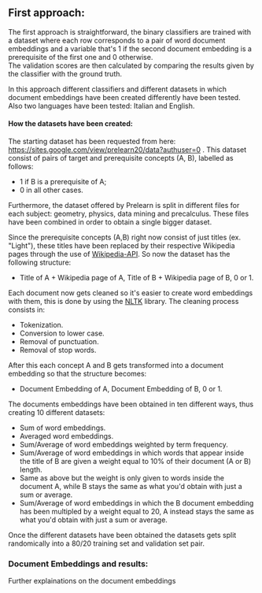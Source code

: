 ## First approach: 
The first approach is straightforward, the binary classifiers are trained with a dataset where each row corresponds to a pair of word document embeddings and a variable that's 1 if the second document embedding is a prerequisite of the first one and 0 otherwise.  
The validation scores are then calculated by comparing the results given by the classifier with the ground truth.  

In this approach different classifiers and different datasets in which document embeddings have been created differently have been tested. Also two languages have been tested: Italian and English.

#### How the datasets have been created: 
The starting dataset has been requested from here: https://sites.google.com/view/prelearn20/data?authuser=0 . 
This dataset consist of pairs of target and prerequisite concepts (A, B), labelled as follows:  
* 1 if B is a prerequisite of A;  
* 0 in all other cases.

Furthermore, the dataset offered by Prelearn is split in different files for each subject: geometry, physics, data mining and precalculus. 
These files have been combined in order to obtain a single bigger dataset. 

Since the prerequisite concepts (A,B) right now consist of just titles (ex. "Light"), these titles have been replaced by their respective Wikipedia pages through the use of [Wikipedia-API](https://pypi.org/project/Wikipedia-API/). So now the dataset has the following structure:  
* Title of A + Wikipedia page of A, Title of B + Wikipedia page of B, 0 or 1. 

Each document now gets cleaned so it's easier to create word embeddings with them, this is done by using the [NLTK](https://www.nltk.org/) library. 
The cleaning process consists in: 
* Tokenization.
* Conversion to lower case. 
* Removal of punctuation. 
* Removal of stop words.

After this each concept A and B gets transformed into a document embedding so that the structure becomes:  
* Document Embedding of A, Document Embedding of B, 0 or 1. 

The documents embeddings have been obtained in ten different ways, thus creating 10 different datasets: 
* Sum of word embeddings. 
* Averaged word embeddings. 
* Sum/Average of word embeddings weighted by term frequency. 
* Sum/Average of word embeddings in which words that appear inside the title of B are given a weight equal to 10% of their document (A or B) length.
* Same as above but the weight is only given to words inside the document A, while B stays the same as what you'd obtain with just a sum or average.
* Sum/Average of word embeddings in which the B document embedding has been multipled by a weight equal to 20, A instead stays the same as what you'd obtain with just a sum or average. 

Once the different datasets have been obtained the datasets gets split randomically into a 80/20 training set and validation set pair.

### Document Embeddings and results: 
Further explainations on the document embeddings 
